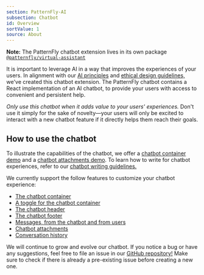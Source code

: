 ```yaml
---
section: PatternFly-AI
subsection: Chatbot
id: Overview
sortValue: 1
source: About
---
```


**Note:** The PatternFly chatbot extension lives in its own package [`@patternfly/virtual-assistant`](https://www.npmjs.com/package/@patternfly/virtual-assistant)

It is important to leverage AI in a way that improves the experiences of your users. In alignment with our [AI principles](/patternfly-ai/about-ai#ai-principles) and [ethical design guidelines,](/patternfly-ai/ai-guidelines) we've created this chatbot extension. The PatternFly chatbot contains a React implementation of an AI chatbot, to provide your users with access to convenient and persistent help.

*Only use this chatbot when it adds value to your users' experiences.* Don't use it simply for the sake of novelty&mdash;your users will only be excited to interact with a new chatbot feature if it directly helps them reach their goals.

## How to use the chatbot

To illustrate the capabilities of the chatbot, we offer a [chatbot container demo](/patternfly-ai/chatbot/overview/demo) and a [chatbot attachments demo](/patternfly-ai/chatbot/messages/demo). To learn how to write for chatbot experiences, refer to our [chatbot writing guidelines.](/patternfly-ai/conversation-design/#writing-for-chatbots)

We currently support the follow features to customize your chatbot experience: 
- [The chatbot container](/patternfly-ai/chatbot/ui#container)
- [A toggle for the chatbot container](/patternfly-ai/chatbot/ui#toggle)
- [The chatbot header](/patternfly-ai/chatbot/ui#header)
- [The chatbot footer](/patternfly-ai/chatbot/ui#footer)
- [Messages, from the chatbot and from users](/patternfly-ai/chatbot/messages)
- [Chatbot attachments](/patternfly-ai/chatbot/messages#attachments)
- [Conversation history](/patternfly-ai/chatbot/ui#navigation)

We will continue to grow and evolve our chatbot. If you notice a bug or have any suggestions, feel free to file an issue in our [GitHub repository!](https://github.com/patternfly/virtual-assistant/issues) Make sure to check if there is already a pre-existing issue before creating a new one.